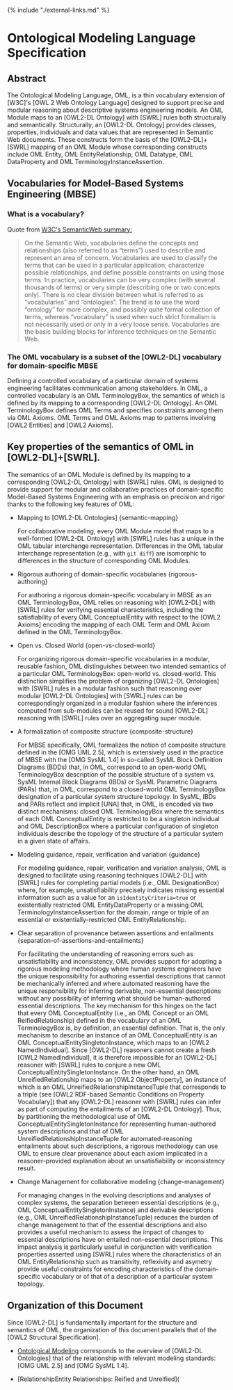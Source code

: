 {% include "./external-links.md" %}

# Ontological Modeling Language Specification

## Abstract

The Ontological Modeling Language, OML, is a thin vocabulary extension of [W3C]'s [OWL 2 Web Ontology Language] 
designed to support precise and modular reasoning about descriptive systems engineering models. An OML Module
maps to an [OWL2-DL Ontology] with [SWRL] rules both structurally and semantically. Structurally, an [OWL2-DL Ontology] provides 
classes, properties, individuals and data values that are represented in Semantic Web documents. These constructs
form the basis of the [OWL2-DL]+[SWRL] mapping of an OML Module whose corresponding constructs include
OML Entity, OML EntityRelationship, OML Datatype,  OML DataProperty and OML TerminologyInstanceAssertion.

## Vocabularies for Model-Based Systems Engineering (MBSE)

### What is a vocabulary?

Quote from [W3C's SemanticWeb summary:](https://www.w3.org/standards/semanticweb/ontology#summary "What is a vocabulary?")
> On the Semantic Web, vocabularies define the concepts and relationships (also referred to as “terms”) used to describe and represent an area of concern. 
Vocabularies are used to classify the terms that can be used in a particular application, characterize possible relationships, and define possible constraints on using those terms. 
In practice, vocabularies can be very complex (with several thousands of terms) or very simple (describing one or two concepts only). 
There is no clear division between what is referred to as “vocabularies” and “ontologies”. 
The trend is to use the word “ontology” for more complex, and possibly quite formal collection of terms, 
whereas “vocabulary” is used when such strict formalism is not necessarily used or only in a very loose sense. 
Vocabularies are the basic building blocks for inference techniques on the Semantic Web.

### The OML vocabulary is a subset of the [OWL2-DL] vocabulary for domain-specific MBSE

Defining a controlled vocabulary of a particular domain of systems engineering facilitates communication among stakeholders.
In OML, a controlled vocabulary is an OML TerminologyBox, the semantics of which is defined by its mapping to a corresponding [OWL2-DL Ontology].
An OML TerminologyBox defines OML Terms and specifies constraints among them via OML Axioms.
OML Terms and OML Axioms map to patterns involving [OWL2 Entities] and [OWL2 Axioms].

## Key properties of the semantics of OML in [OWL2-DL]+[SWRL].

The semantics of an OML Module is defined by its mapping to a corresponding [OWL2-DL Ontology] with [SWRL] rules.
OML is designed to provide support for modular and collaborative practices of domain-specific Model-Based Systems Engineering
with an emphasis on precision and rigor thanks to the following key features of OML:

- Mapping to [OWL2-DL Ontologies] {semantic-mapping}

  For collaborative modeling, every OML Module model that maps to a well-formed [OWL2-DL Ontology] with [SWRL] rules has a unique 
  in the OML tabular interchange representation. Differences in the OML tabular interchange representation (e.g., with `git diff`)
  are isomorphic to differences in the structure of corresponding OML Modules.
  
- Rigorous authoring of domain-specific vocabularies {rigorous-authoring}

  For authoring a rigorous domain-specific vocabulary in MBSE as an OML TerminologyBox, OML relies on reasoning with [OWL2-DL] with [SWRL] rules
  for verifying essential characteristics, including the satisfiability of every OML ConceptualEntity with respect to
  the [OWL2 Axioms] encoding the mapping of each OML Term and OML Axiom defined in the OML TerminologyBox.

- Open vs. Closed World {open-vs-closed-world}

  For organizing rigorous domain-specific vocabularies in a modular, reusable fashion, OML distinguishes between two intended
  semantics of a particular OML TerminologyBox: open-world vs. closed-world. This distinction simplifies the problem
  of organizing [OWL2-DL Ontologies] with [SWRL] rules in a modular fashion such that reasoning over 
  modular [OWL2-DL Ontologies] with [SWRL] rules can be correspondingly organized in a modular fashion 
  where the inferences computed from sub-modules can be reused for sound [OWL2-DL] reasoning with [SWRL] rules 
  over an aggregating super module.
  
- A formalization of composite structure {composite-structure}

  For MBSE specifically, OML formalizes the notion of composite structure defined in the [OMG UML 2.5], which is
  extensively used in the practice of MBSE with the [OMG SysML 1.4] in so-called SysML Block Definition Diagrams (BDDs)
  that, in OML, correspond to an open-world OML TerminologyBox description of the possible structure of a system vs. 
  SysML Internal Block Diagrams (IBDs) or SysML Parametric Diagrams (PARs) that, in OML, correspond to a closed-world
  OML TerminologyBox designation of a particular system structure topology. In SysML, IBDs and PARs reflect
  and implicit [UNA] that, in OML, is encoded via two distinct mechanisms: closed OML TerminologyBox where
  the semantics of each OML ConceptualEntity is restricted to be a singleton individual and OML DescriptionBox where
  a particular configuration of singleton individuals describe the topology of the structure of a particular system
  in a given state of affairs.
  
- Modeling guidance, repair, verification and variation {guidance}

  For modeling guidance, repair, verification and variation analysis, OML is designed to facilitate using reasoning techniques
  [OWL2-DL] with [SWRL] rules for completing partial models (i.e., OML DesignationBox) where, for example, unsatisfiability precisely
  indicates missing essential information such as a value for an `isIdentityCriteria=true` or existentially restricted OML EntityDataProperty or
  a missing OML TerminologyInstanceAssertion for the domain, range or triple of an essential or existentially-restricted OML EntityRelationship.

- Clear separation of provenance between assertions and entailments {separation-of-assertions-and-entailments}
 
  For facilitating the understanding of reasoning errors such as unsatisfiability and inconsistency, OML provides support
  for adopting a rigorous modeling methodology where human systems engineers have the unique responsibility for authoring essential descriptions
  that cannot be mechanically inferred and where automated reasoning have the unique responsibility for inferring derivable, non-essential
  descriptions without any possibility of inferring what should be human-authored essential descriptions. The key mechanism
  for this hinges on the fact that every OML ConceptualEntity (i.e., an OML Concept or an OML ReifiedRelationship) defined 
  in the vocabulary of an OML TerminologyBox is, by definition, an essential definition. That is, the only mechanism
  to describe an instance of an OML ConceptualEntity is an OML ConceptualEntitySingletonInstance, which maps to an [OWL2 NamedIndividual].
  Since [OWL2-DL] reasoners cannot create a fresh [OWL2 NamedIndividual], it is therefore impossible for an [OWL2-DL] reasoner with [SWRL] rules
  to conjure a new OML ConceptualEntitySingletonInstance. On the other hand, an OML UnreifiedRelationship maps to an [OWL2 ObjectProperty],
  an instance of which is an OML UnreifiedRelationshipInstanceTuple that corresponds to a triple (see [OWL2 RDF-based Semantic Conditions on Property Vocabulary])
  that any [OWL2-DL] reasoner with [SWRL] rules can infer as part of computing the entailments of an [OWL2-DL Ontology].
  Thus, by partitioning the methodological use of OML ConceptualEntitySingletonInstance for representing human-authored system descriptions
  and that of OML UnreifiedRelationshipInstanceTuple for automated-reasoning entailments about such descriptions, a rigorous methodology
  can use OML to ensure clear provenance about each axiom implicated in a reasoner-provided explanation about an unsatisfiability or inconsistency result.

- Change Management for collaborative modeling {change-management}

  For managing changes in the evolving descriptions and analyses of complex systems, 
  the separation between essential descriptions (e.g., OML ConceptualEntitySingletonInstance) and derivable descriptions (e.g., OML UnreifiedRelationshipInstanceTuple)
  reduces the burden of change management to that of the essential descriptions and also provides a useful mechanism to assess the impact of changes
  to essential descriptions have on entailed non-essential descriptions. This impact analysis is particularly useful in conjunction with 
  verification properties asserted using [SWRL] rules where the characteristics of an OML EntityRelationship such as transitivity,
  reflexivity and asymetry provide useful constraints for encoding characteristics of the domain-specific vocabulary or of that of a description
  of a particular system topology.

## Organization of this Document

Since [OWL2-DL] is fundamentally important for the structure and semantics of OML,
the organization of this document parallels that of the [OWL2 Structural Specification].

- [Ontological Modeling](OntologicalModeling.md) corresponds to the overview of [OWL2-DL Ontologies] 
  that of the relationship with relevant modeling standards: [OMG UML 2.5] and [OMG SysML 1.4].

- [RelationshipEntity Relationships: Reified and Unreified](

